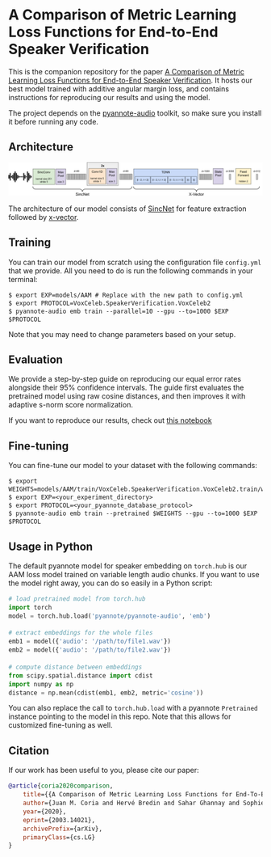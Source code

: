 # A Comparison of Metric Learning Loss Functions for End-to-End Speaker Verification

This is the companion repository for the paper [A Comparison of Metric Learning Loss Functions for End-to-End Speaker Verification](https://arxiv.org/abs/2003.14021). It hosts our best model trained with additive angular margin loss, and contains instructions for reproducing our results and using the model.

The project depends on the [pyannote-audio](https://github.com/pyannote/pyannote-audio) toolkit, so make sure you install it before running any code.

## Architecture

![Architecture of the model](images/architecture.png?raw=true "Architecture")

The architecture of our model consists of [SincNet](https://arxiv.org/abs/1808.00158) for feature extraction followed by [x-vector](https://www.danielpovey.com/files/2018_icassp_xvectors.pdf).

## Training

You can train our model from scratch using the configuration file `config.yml` that we provide. All you need to do is run the following commands in your terminal:

```console
$ export EXP=models/AAM # Replace with the new path to config.yml
$ export PROTOCOL=VoxCeleb.SpeakerVerification.VoxCeleb2
$ pyannote-audio emb train --parallel=10 --gpu --to=1000 $EXP $PROTOCOL 
```

Note that you may need to change parameters based on your setup.

## Evaluation

We provide a step-by-step guide on reproducing our equal error rates alongside their 95% confidence intervals. The guide first evaluates the pretrained model using raw cosine distances, and then improves it with adaptive s-norm score normalization.

If you want to reproduce our results, check out [this notebook](https://github.com/juanmc2005/SpeakerEmbeddingLossComparison/blob/master/reproduce.ipynb)

## Fine-tuning

You can fine-tune our model to your dataset with the following commands:

```console
$ export WEIGHTS=models/AAM/train/VoxCeleb.SpeakerVerification.VoxCeleb2.train/weights/0560.pt
$ export EXP=<your_experiment_directory>
$ export PROTOCOL=<your_pyannote_database_protocol>
$ pyannote-audio emb train --pretrained $WEIGHTS --gpu --to=1000 $EXP $PROTOCOL
```

## Usage in Python

The default pyannote model for speaker embedding on `torch.hub` is our AAM loss model trained on variable length audio chunks. If you want to use the model right away, you can do so easily in a Python script:

```python
# load pretrained model from torch.hub
import torch
model = torch.hub.load('pyannote/pyannote-audio', 'emb')

# extract embeddings for the whole files
emb1 = model({'audio': '/path/to/file1.wav'})
emb2 = model({'audio': '/path/to/file2.wav'})

# compute distance between embeddings
from scipy.spatial.distance import cdist
import numpy as np
distance = np.mean(cdist(emb1, emb2, metric='cosine'))
```

You can also replace the call to `torch.hub.load` with a pyannote `Pretrained` instance pointing to the model in this repo.
Note that this allows for customized fine-tuning as well.

## Citation

If our work has been useful to you, please cite our paper:

```bibtex
@article{coria2020comparison,
    title={{A Comparison of Metric Learning Loss Functions for End-To-End Speaker Verification}},
    author={Juan M. Coria and Hervé Bredin and Sahar Ghannay and Sophie Rosset},
    year={2020},
    eprint={2003.14021},
    archivePrefix={arXiv},
    primaryClass={cs.LG}
}
```
